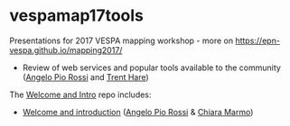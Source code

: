 # vespamap17tools

Presentations for 2017 VESPA mapping workshop - more on https://epn-vespa.github.io/mapping2017/

* Review of web services and popular tools available to the community ([Angelo Pio Rossi](https://github.com/aprossi) and [Trent Hare](https://github.com/thareUSGS))

The [Welcome and Intro](https://github.com/aprossi/vespamap17welcome) repo includes:

* [Welcome and introduction](http://aprossi.github.io/vespamap17welcome) ([Angelo Pio Rossi](https://github.com/aprossi) & [Chiara Marmo](https://github.com/cmarmo))


